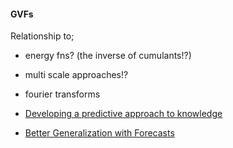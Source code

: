 #### GVFs

Relationship to;

- energy fns? (the inverse of cumulants!?)
- multi scale approaches!?
- fourier transforms

- [Developing a predictive approach to knowledge](https://sites.ualberta.ca/~amw8/phd.pdf)
- [Better Generalization with Forecasts](https://www.ijcai.org/Proceedings/13/Papers/246.pdf)
